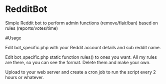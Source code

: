 # RedditBot
Simple Reddit bot to perform admin functions (remove/flair/ban) based on rules (reports/votes/time)

#Usage

Edit bot_specific.php with your Reddit account details and sub reddit name.

Edit bot_specific.php static function rules() to ones you want. All my rules are there, so you can see the format. Delete them and make your own.

Upload to your web server and create a cron job to run the script every 2 hours or whatever.   